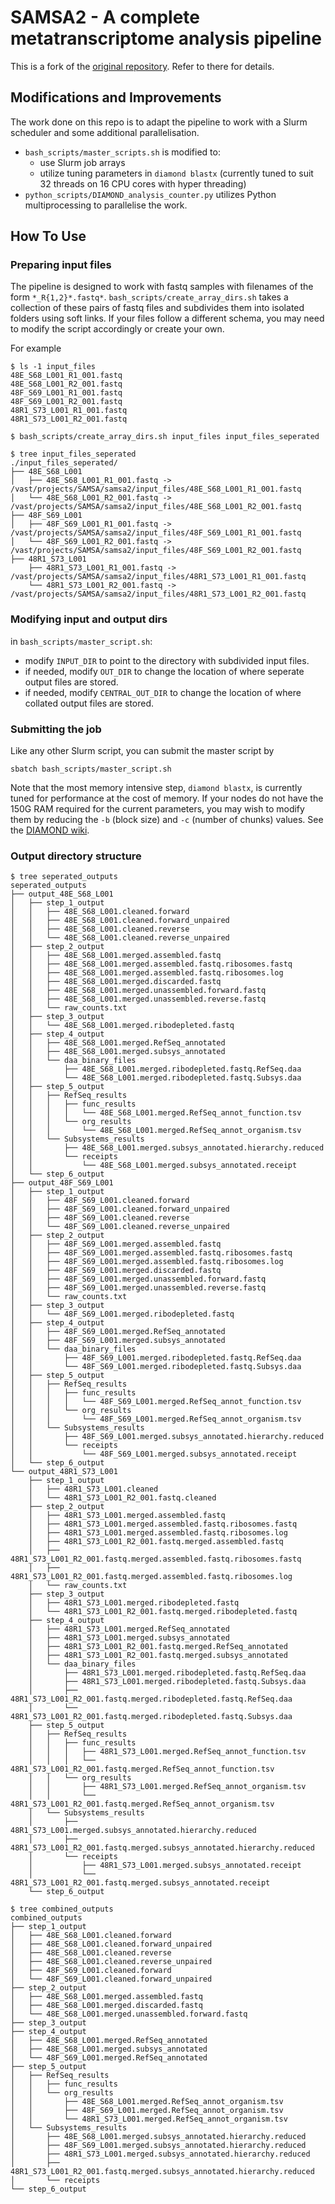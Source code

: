 # SAMSA2 - A complete metatranscriptome analysis pipeline

This is a fork of the [original repository](https://github.com/transcript/samsa2). Refer to there for details.

## Modifications and Improvements
The work done on this repo is to adapt the pipeline to work with a Slurm scheduler and some additional parallelisation.
* `bash_scripts/master_scripts.sh` is modified to:
    * use Slurm job arrays
    * utilize tuning parameters in `diamond blastx` (currently tuned to suit 32 threads on 16 CPU cores with hyper threading)
* `python_scripts/DIAMOND_analysis_counter.py` utilizes Python multiprocessing to parallelise the work.

## How To Use
### Preparing input files
The pipeline is designed to work with fastq samples with filenames of the form `*_R{1,2}*.fastq*`. 
`bash_scripts/create_array_dirs.sh` takes a collection of these pairs of fastq files and subdivides them into isolated folders using soft links.
If your files follow a different schema, you may need to modify the script accordingly or create your own.

For example
```{bash}
$ ls -1 input_files
48E_S68_L001_R1_001.fastq
48E_S68_L001_R2_001.fastq
48F_S69_L001_R1_001.fastq
48F_S69_L001_R2_001.fastq
48R1_S73_L001_R1_001.fastq
48R1_S73_L001_R2_001.fastq

$ bash_scripts/create_array_dirs.sh input_files input_files_seperated

$ tree input_files_seperated
./input_files_seperated/
├── 48E_S68_L001
│   ├── 48E_S68_L001_R1_001.fastq -> /vast/projects/SAMSA/samsa2/input_files/48E_S68_L001_R1_001.fastq
│   └── 48E_S68_L001_R2_001.fastq -> /vast/projects/SAMSA/samsa2/input_files/48E_S68_L001_R2_001.fastq
├── 48F_S69_L001
│   ├── 48F_S69_L001_R1_001.fastq -> /vast/projects/SAMSA/samsa2/input_files/48F_S69_L001_R1_001.fastq
│   └── 48F_S69_L001_R2_001.fastq -> /vast/projects/SAMSA/samsa2/input_files/48F_S69_L001_R2_001.fastq
├── 48R1_S73_L001
    ├── 48R1_S73_L001_R1_001.fastq -> /vast/projects/SAMSA/samsa2/input_files/48R1_S73_L001_R1_001.fastq
    └── 48R1_S73_L001_R2_001.fastq -> /vast/projects/SAMSA/samsa2/input_files/48R1_S73_L001_R2_001.fastq
```

### Modifying input and output dirs
in `bash_scripts/master_script.sh`: 
* modify `INPUT_DIR` to point to the directory with subdivided input files.
* if needed, modify `OUT_DIR` to change the location of where seperate output files are stored.
* if needed, modify `CENTRAL_OUT_DIR` to change the location of where collated output files are stored.

### Submitting the job
Like any other Slurm script, you can submit the master script by
```
sbatch bash_scripts/master_script.sh
```
Note that the most memory intensive step, `diamond blastx`, is currently tuned for performance at the cost of memory. If your nodes do not have the 150G RAM required for the current parameters, you may wish to modify them by reducing the `-b` (block size) and `-c` (number of chunks) values. See the [DIAMOND wiki](https://github.com/bbuchfink/diamond/wiki/3.-Command-line-options#memory--performance-options).

### Output directory structure
```
$ tree seperated_outputs
seperated_outputs
├── output_48E_S68_L001
│   ├── step_1_output
│   │   ├── 48E_S68_L001.cleaned.forward
│   │   ├── 48E_S68_L001.cleaned.forward_unpaired
│   │   ├── 48E_S68_L001.cleaned.reverse
│   │   └── 48E_S68_L001.cleaned.reverse_unpaired
│   ├── step_2_output
│   │   ├── 48E_S68_L001.merged.assembled.fastq
│   │   ├── 48E_S68_L001.merged.assembled.fastq.ribosomes.fastq
│   │   ├── 48E_S68_L001.merged.assembled.fastq.ribosomes.log
│   │   ├── 48E_S68_L001.merged.discarded.fastq
│   │   ├── 48E_S68_L001.merged.unassembled.forward.fastq
│   │   ├── 48E_S68_L001.merged.unassembled.reverse.fastq
│   │   └── raw_counts.txt
│   ├── step_3_output
│   │   └── 48E_S68_L001.merged.ribodepleted.fastq
│   ├── step_4_output
│   │   ├── 48E_S68_L001.merged.RefSeq_annotated
│   │   ├── 48E_S68_L001.merged.subsys_annotated
│   │   └── daa_binary_files
│   │       ├── 48E_S68_L001.merged.ribodepleted.fastq.RefSeq.daa
│   │       └── 48E_S68_L001.merged.ribodepleted.fastq.Subsys.daa
│   ├── step_5_output
│   │   ├── RefSeq_results
│   │   │   ├── func_results
│   │   │   │   └── 48E_S68_L001.merged.RefSeq_annot_function.tsv
│   │   │   └── org_results
│   │   │       └── 48E_S68_L001.merged.RefSeq_annot_organism.tsv
│   │   └── Subsystems_results
│   │       ├── 48E_S68_L001.merged.subsys_annotated.hierarchy.reduced
│   │       └── receipts
│   │           └── 48E_S68_L001.merged.subsys_annotated.receipt
│   └── step_6_output
├── output_48F_S69_L001
│   ├── step_1_output
│   │   ├── 48F_S69_L001.cleaned.forward
│   │   ├── 48F_S69_L001.cleaned.forward_unpaired
│   │   ├── 48F_S69_L001.cleaned.reverse
│   │   └── 48F_S69_L001.cleaned.reverse_unpaired
│   ├── step_2_output
│   │   ├── 48F_S69_L001.merged.assembled.fastq
│   │   ├── 48F_S69_L001.merged.assembled.fastq.ribosomes.fastq
│   │   ├── 48F_S69_L001.merged.assembled.fastq.ribosomes.log
│   │   ├── 48F_S69_L001.merged.discarded.fastq
│   │   ├── 48F_S69_L001.merged.unassembled.forward.fastq
│   │   ├── 48F_S69_L001.merged.unassembled.reverse.fastq
│   │   └── raw_counts.txt
│   ├── step_3_output
│   │   └── 48F_S69_L001.merged.ribodepleted.fastq
│   ├── step_4_output
│   │   ├── 48F_S69_L001.merged.RefSeq_annotated
│   │   ├── 48F_S69_L001.merged.subsys_annotated
│   │   └── daa_binary_files
│   │       ├── 48F_S69_L001.merged.ribodepleted.fastq.RefSeq.daa
│   │       └── 48F_S69_L001.merged.ribodepleted.fastq.Subsys.daa
│   ├── step_5_output
│   │   ├── RefSeq_results
│   │   │   ├── func_results
│   │   │   │   └── 48F_S69_L001.merged.RefSeq_annot_function.tsv
│   │   │   └── org_results
│   │   │       └── 48F_S69_L001.merged.RefSeq_annot_organism.tsv
│   │   └── Subsystems_results
│   │       ├── 48F_S69_L001.merged.subsys_annotated.hierarchy.reduced
│   │       └── receipts
│   │           └── 48F_S69_L001.merged.subsys_annotated.receipt
│   └── step_6_output
└── output_48R1_S73_L001
    ├── step_1_output
    │   ├── 48R1_S73_L001.cleaned
    │   └── 48R1_S73_L001_R2_001.fastq.cleaned
    ├── step_2_output
    │   ├── 48R1_S73_L001.merged.assembled.fastq
    │   ├── 48R1_S73_L001.merged.assembled.fastq.ribosomes.fastq
    │   ├── 48R1_S73_L001.merged.assembled.fastq.ribosomes.log
    │   ├── 48R1_S73_L001_R2_001.fastq.merged.assembled.fastq
    │   ├── 48R1_S73_L001_R2_001.fastq.merged.assembled.fastq.ribosomes.fastq
    │   ├── 48R1_S73_L001_R2_001.fastq.merged.assembled.fastq.ribosomes.log
    │   └── raw_counts.txt
    ├── step_3_output
    │   ├── 48R1_S73_L001.merged.ribodepleted.fastq
    │   └── 48R1_S73_L001_R2_001.fastq.merged.ribodepleted.fastq
    ├── step_4_output
    │   ├── 48R1_S73_L001.merged.RefSeq_annotated
    │   ├── 48R1_S73_L001.merged.subsys_annotated
    │   ├── 48R1_S73_L001_R2_001.fastq.merged.RefSeq_annotated
    │   ├── 48R1_S73_L001_R2_001.fastq.merged.subsys_annotated
    │   └── daa_binary_files
    │       ├── 48R1_S73_L001.merged.ribodepleted.fastq.RefSeq.daa
    │       ├── 48R1_S73_L001.merged.ribodepleted.fastq.Subsys.daa
    │       ├── 48R1_S73_L001_R2_001.fastq.merged.ribodepleted.fastq.RefSeq.daa
    │       └── 48R1_S73_L001_R2_001.fastq.merged.ribodepleted.fastq.Subsys.daa
    ├── step_5_output
    │   ├── RefSeq_results
    │   │   ├── func_results
    │   │   │   ├── 48R1_S73_L001.merged.RefSeq_annot_function.tsv
    │   │   │   └── 48R1_S73_L001_R2_001.fastq.merged.RefSeq_annot_function.tsv
    │   │   └── org_results
    │   │       ├── 48R1_S73_L001.merged.RefSeq_annot_organism.tsv
    │   │       └── 48R1_S73_L001_R2_001.fastq.merged.RefSeq_annot_organism.tsv
    │   └── Subsystems_results
    │       ├── 48R1_S73_L001.merged.subsys_annotated.hierarchy.reduced
    │       ├── 48R1_S73_L001_R2_001.fastq.merged.subsys_annotated.hierarchy.reduced
    │       └── receipts
    │           ├── 48R1_S73_L001.merged.subsys_annotated.receipt
    │           └── 48R1_S73_L001_R2_001.fastq.merged.subsys_annotated.receipt
    └── step_6_output

$ tree combined_outputs
combined_outputs
├── step_1_output
│   ├── 48E_S68_L001.cleaned.forward
│   ├── 48E_S68_L001.cleaned.forward_unpaired
│   ├── 48E_S68_L001.cleaned.reverse
│   ├── 48E_S68_L001.cleaned.reverse_unpaired
│   ├── 48F_S69_L001.cleaned.forward
│   └── 48F_S69_L001.cleaned.forward_unpaired
├── step_2_output
│   ├── 48E_S68_L001.merged.assembled.fastq
│   ├── 48E_S68_L001.merged.discarded.fastq
│   └── 48E_S68_L001.merged.unassembled.forward.fastq
├── step_3_output
├── step_4_output
│   ├── 48E_S68_L001.merged.RefSeq_annotated
│   ├── 48E_S68_L001.merged.subsys_annotated
│   └── 48F_S69_L001.merged.RefSeq_annotated
├── step_5_output
│   ├── RefSeq_results
│   │   ├── func_results
│   │   └── org_results
│   │       ├── 48E_S68_L001.merged.RefSeq_annot_organism.tsv
│   │       ├── 48F_S69_L001.merged.RefSeq_annot_organism.tsv
│   │       └── 48R1_S73_L001.merged.RefSeq_annot_organism.tsv
│   └── Subsystems_results
│       ├── 48E_S68_L001.merged.subsys_annotated.hierarchy.reduced
│       ├── 48F_S69_L001.merged.subsys_annotated.hierarchy.reduced
│       ├── 48R1_S73_L001.merged.subsys_annotated.hierarchy.reduced
│       ├── 48R1_S73_L001_R2_001.fastq.merged.subsys_annotated.hierarchy.reduced
│       └── receipts
└── step_6_output
